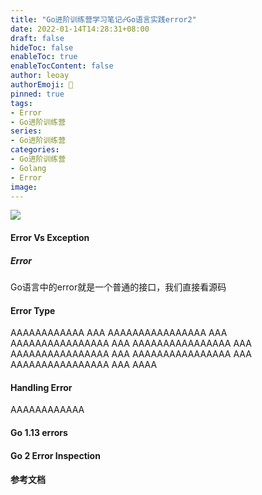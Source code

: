 ```yaml
---
title: "Go进阶训练营学习笔记☍Go语言实践error2"
date: 2022-01-14T14:28:31+08:00
draft: false
hideToc: false
enableToc: true
enableTocContent: false
author: leoay
authorEmoji: 🎅
pinned: true
tags:
- Error
- Go进阶训练营
series:
- Go进阶训练营
categories:
- Go进阶训练营
- Golang
- Error
image: 
---
```


![](https://pic4.zhimg.com/v2-683be6cff5288cd457d0241e4b760c6c)

#### Error Vs Exception

##### Error

Go语言中的error就是一个普通的接口，我们直接看源码









#### Error Type

AAAAAAAAAAAA
AAA
AAAAAAAAAAAAAAAA
AAA
AAAAAAAAAAAAAAAA
AAA
AAAAAAAAAAAAAAAA
AAA
AAAAAAAAAAAAAAAA
AAA
AAAAAAAAAAAAAAAA
AAA
AAAAAAAAAAAAAAAA
AAA
AAAA





#### Handling Error

AAAAAAAAAAAA


#### Go 1.13 errors



#### Go 2 Error Inspection





#### 参考文档

